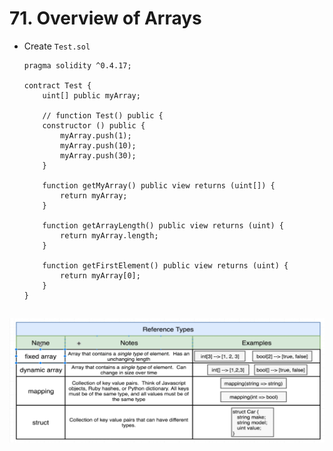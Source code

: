 #   71. Overview of Arrays

-   Create `Test.sol`
    ```
    pragma solidity ^0.4.17;

    contract Test {
        uint[] public myArray;

        // function Test() public {
        constructor () public {
            myArray.push(1);
            myArray.push(10);
            myArray.push(30);
        }

        function getMyArray() public view returns (uint[]) {
            return myArray;
        }

        function getArrayLength() public view returns (uint) {
            return myArray.length;
        }

        function getFirstElement() public view returns (uint) {
            return myArray[0];
        }
    }
    ```

![71. Overview of Arrays](../imgs/71.1_Overview-of-Arrays.png)
---

